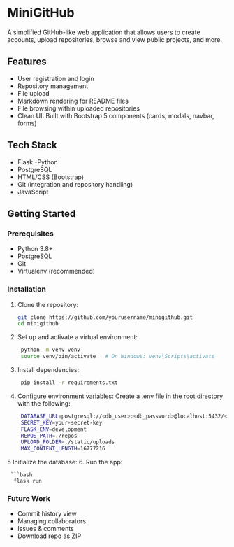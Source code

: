 # MiniGitHub

A simplified GitHub-like web application that allows users to create accounts, upload repositories, browse and view public projects, and more.

## Features

- User registration and login
- Repository management
- File upload
- Markdown rendering for README files
- File browsing within uploaded repositories
- Clean UI: Built with Bootstrap 5 components (cards, modals, navbar, forms)
  

## Tech Stack

- Flask -Python
- PostgreSQL
- HTML/CSS (Bootstrap)
- Git (integration and repository handling)
- JavaScript

## Getting Started

### Prerequisites

- Python 3.8+
- PostgreSQL
- Git
- Virtualenv (recommended)

### Installation

1. Clone the repository:

   ```bash
   git clone https://github.com/yourusername/minigithub.git
   cd minigithub
2. Set up and activate a virtual environment:
   ```bash
    python -m venv venv
    source venv/bin/activate   # On Windows: venv\Scripts\activate
3. Install dependencies:
   ```bash
    pip install -r requirements.txt
4. Configure environment variables:
   Create a .env file in the root directory with the following:
   ```bash
    DATABASE_URL=postgresql://<db_user>:<db_password>@localhost:5432/<db_name>
    SECRET_KEY=your-secret-key
    FLASK_ENV=development
    REPOS_PATH=./repos
    UPLOAD_FOLDER=./static/uploads
    MAX_CONTENT_LENGTH=16777216
5  Initialize the database:
6. Run the app:

     ```bash
      flask run

### Future Work

-  Commit history view
-  Managing collaborators 
-  Issues & comments 
-  Download repo as ZIP
       
